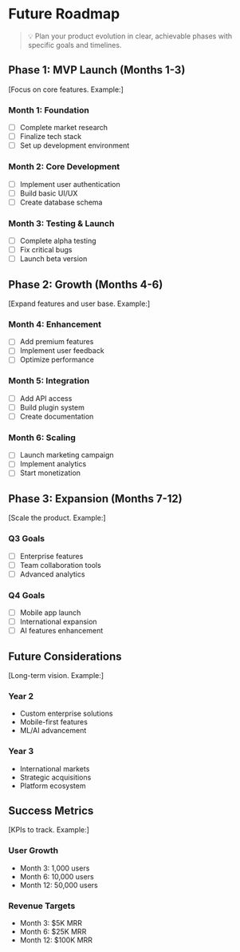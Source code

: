 # Future Roadmap

> 💡 Plan your product evolution in clear, achievable phases with specific goals and timelines.

## Phase 1: MVP Launch (Months 1-3)
[Focus on core features. Example:]

### Month 1: Foundation
- [ ] Complete market research
- [ ] Finalize tech stack
- [ ] Set up development environment

### Month 2: Core Development
- [ ] Implement user authentication
- [ ] Build basic UI/UX
- [ ] Create database schema

### Month 3: Testing & Launch
- [ ] Complete alpha testing
- [ ] Fix critical bugs
- [ ] Launch beta version

## Phase 2: Growth (Months 4-6)
[Expand features and user base. Example:]

### Month 4: Enhancement
- [ ] Add premium features
- [ ] Implement user feedback
- [ ] Optimize performance

### Month 5: Integration
- [ ] Add API access
- [ ] Build plugin system
- [ ] Create documentation

### Month 6: Scaling
- [ ] Launch marketing campaign
- [ ] Implement analytics
- [ ] Start monetization

## Phase 3: Expansion (Months 7-12)
[Scale the product. Example:]

### Q3 Goals
- [ ] Enterprise features
- [ ] Team collaboration tools
- [ ] Advanced analytics

### Q4 Goals
- [ ] Mobile app launch
- [ ] International expansion
- [ ] AI features enhancement

## Future Considerations
[Long-term vision. Example:]

### Year 2
- Custom enterprise solutions
- Mobile-first features
- ML/AI advancement

### Year 3
- International markets
- Strategic acquisitions
- Platform ecosystem

## Success Metrics
[KPIs to track. Example:]

### User Growth
- Month 3: 1,000 users
- Month 6: 10,000 users
- Month 12: 50,000 users

### Revenue Targets
- Month 3: $5K MRR
- Month 6: $25K MRR
- Month 12: $100K MRR
